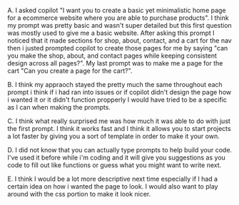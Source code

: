 A. I asked copilot  "I want you to create a basic yet minimalistic home page for a ecommerce website where you are able to purchase products". I think my prompt was pretty basic and wasn't super detailed but this first question was mostly used to give me a basic website. After asking this prompt I noticed that it made sections for shop, about, contact, and a cart for the nav then i justed prompted copilot to create those pages for me by saying "can you make the shop, about, and contact pages while keeping consistent design across all pages?". My last prompt was to make me a page for the cart "Can you create a page for the cart?". 

B. I think my appraoch stayed the pretty much the same throughout each prompt i think if i had ran into issues or if copilot didn't design the page how i wanted it or it didn't function propperly I would have tried to be a specific as I can when making the prompts.

C. I think what really surprised me was how much it was able to do with just the first prompt. I think it works fast and I think it allows you to start projects a lot faster by giving you a sort of template in order to make it your own.

D. I did not know that you can actually type prompts to help build your code. I've used it before while i'm coding and it will give you suggestions as you code to fill out like functions or guess what you might want to write next.

E. I think I would be a lot more descriptive next time especially if I had a certain idea on how i wanted the page to look. I would also want to play around with the css portion to make it look nicer.